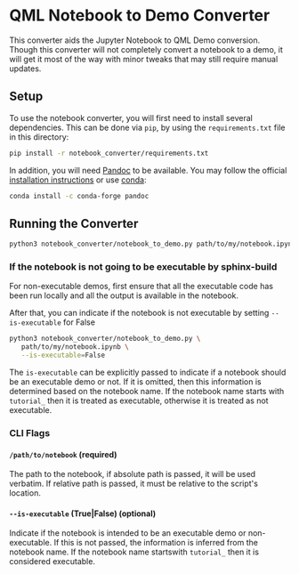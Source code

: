 # QML Notebook to Demo Converter
This converter aids the Jupyter Notebook to QML Demo conversion. Though this converter will not completely convert
a notebook to a demo, it will get it most of the way with minor tweaks that may still require manual updates.

## Setup

To use the notebook converter, you will first need to install several dependencies.
This can be done via `pip`, by using the `requirements.txt` file in this
directory:

```bash
pip install -r notebook_converter/requirements.txt
```

In addition, you will need [Pandoc](https://pandoc.org) to be available.
You may follow the official [installation instructions](https://pandoc.org/installing.html) or use [conda](https://docs.conda.io/):

```bash
conda install -c conda-forge pandoc
```

## Running the Converter
```bash
python3 notebook_converter/notebook_to_demo.py path/to/my/notebook.ipynb
```

### If the notebook is not going to be executable by sphinx-build
For non-executable demos, first ensure that all the executable code has been run locally and all the output is 
available in the notebook.

After that, you can indicate if the notebook is not executable by setting `--is-executable` for False

```bash
python3 notebook_converter/notebook_to_demo.py \
   path/to/my/notebook.ipynb \
   --is-executable=False
```

The `is-executable` can be explicitly passed to indicate if a notebook should be an executable demo or not.
If it is omitted, then this information is determined based on the notebook name. If the notebook name starts with
`tutorial_` then it is treated as executable, otherwise it is treated as not executable.

### CLI Flags

#### `/path/to/notebook` (required)
The path to the notebook, if absolute path is passed, it will be used verbatim. If relative path is passed,
it must be relative to the script's location.

#### `--is-executable` (True|False) (optional)
Indicate if the notebook is intended to be an executable demo or non-executable. If this is not passed,
the information is inferred from the notebook name. If the notebook name startswith `tutorial_` then it is
considered executable.

